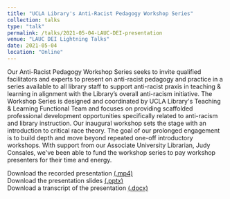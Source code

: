 ```yaml
---
title: "UCLA Library's Anti-Racist Pedagogy Workshop Series"
collection: talks
type: "talk"
permalink: /talks/2021-05-04-LAUC-DEI-presentation
venue: "LAUC DEI Lightning Talks"
date: 2021-05-04
location: "Online"
---
```

Our Anti-Racist Pedagogy Workshop Series seeks to invite qualified facilitators and experts to present on anti-racist pedagogy and practice in a series available to all library staff to support anti-racist praxis in teaching & learning in alignment with the Library’s overall anti-racism initiative. The Workshop Series is designed and coordinated by UCLA Library's Teaching & Learning Functional Team and focuses on providing scaffolded professional development opportunities specifically related to anti-racism and library instruction. Our inaugural workshop sets the stage with an introduction to critical race theory. The goal of our prolonged engagement is to build depth and move beyond repeated one-off introductory workshops. With support from our Associate University Librarian, Judy Consales, we've been able to fund the workshop series to pay workshop presenters for their time and energy.    

Download the recorded presentation [(.mp4)](https://academic.mattweirick.com/files/Johnson-DEITalk.mp4)  
Download the presentation slides [(.pptx)](https://academic.mattweirick.com/files/UCLA%20Library%E2%80%99s%20Anti-Racist%20Pedagogy%20Workshop%20Series.pptx)  
Download a transcript of the presentation [(.docx)](https://academic.mattweirick.com/files/Johnson-DEI-LightningTalk-Transcript.docx)
